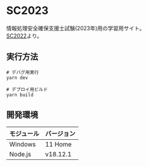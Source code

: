 # SC2023

情報処理安全確保支援士試験(2023年)用の学習用サイト。  
[SC2022](https://github.com/osawa-koki/SC2022)より。  

## 実行方法

```shell
# デバグ用実行
yarn dev

# デプロイ用ビルド
yarn build
```

## 開発環境

| モジュール | バージョン |
| ---- | ---- |
| Windows | 11 Home |
| Node.js | v18.12.1 |
